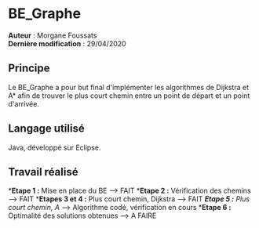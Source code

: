 # BE_Graphe

__Auteur__ : Morgane Foussats  
__Dernière modification__ : 29/04/2020  

## Principe
Le BE_Graphe a pour but final d'implémenter les algorithmes de Dijkstra et A* afin de trouver le plus court chemin entre un point de départ et un point d'arrivée.

## Langage utilisé
Java, développé sur Eclipse.

## Travail réalisé
*__Etape 1 :__ Mise en place du BE --> FAIT 
*__Etape 2 :__ Vérification des chemins --> FAIT 
*__Etapes 3 et 4 :__  Plus court chemin, Dijkstra --> FAIT 
*__Etape 5 :__ Plus court chemin, A* --> Algorithme codé, vérification en cours
*__Etape 6 :__ Optimalité des solutions obtenues	--> A FAIRE

